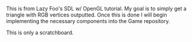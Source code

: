 This is from Lazy Foo's SDL w/ OpenGL tutorial. My goal is to simply get a
triangle with RGB vertices outputted. Once this is done I will begin
implementing the necessary components into the Game repository.

This is only a scratchboard.
